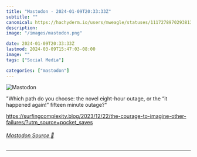 ```yaml
---
title: "Mastodon - 2024-01-09T20:33:33Z"
subtitle: ""
canonical: https://hachyderm.io/users/mweagle/statuses/111727897029381335
description:
image: "/images/mastodon.png"

date: 2024-01-09T20:33:33Z
lastmod: 2024-03-09T15:47:03-08:00
image: ""
tags: ["Social Media"]

categories: ["mastodon"]
---
```

![Mastodon](/images/mastodon.png)

<p>&quot;Which path do you choose: the novel eight-hour outage, or the “it happened again!” fifteen minute outage?&quot;</p><p><a href="https://surfingcomplexity.blog/2023/12/22/the-courage-to-imagine-other-failures/?utm_source=pocket_saves" target="_blank" rel="nofollow noopener noreferrer" translate="no"><span class="invisible">https://</span><span class="ellipsis">surfingcomplexity.blog/2023/12</span><span class="invisible">/22/the-courage-to-imagine-other-failures/?utm_source=pocket_saves</span></a></p>


###### [Mastodon Source 🐘](https://hachyderm.io/@mweagle/111727897029381335)

___

